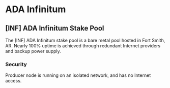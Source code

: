 # ADA Infinitum

## [INF] ADA Infinitum Stake Pool
The [INF] ADA Infinitum stake pool is a bare metal pool hosted in Fort Smith, AR. Nearly 100% uptime is achieved through redundant Internet providers and backup power supply. 

### Security
Producer node is running on an isolated network, and has no Internet access.
